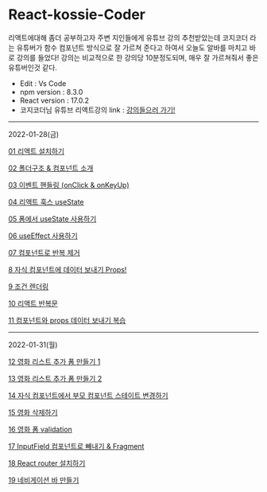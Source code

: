 # React-kossie-Coder
리액트에대해 좀더 공부하고자 주변 지인들에게 유튜브 강의 추천받았는데 코지코더 라는 유튜버가 함수 컴포넌트 방식으로 잘 가르쳐 준다고 하여서 오늘도 알바를 마치고 바로 강의를 들었다! 강의는 비교적으로 한 강의당 10분정도되며, 매우 잘 가르쳐줘서 좋은 유튜버인것 같다.

* Edit : Vs Code
* npm version : 8.3.0
* React version : 17.0.2
* 코지코더님 유튜브 리액트강의 link : [강의들으러 가기!](https://www.youtube.com/watch?v=y4Pd3M1ZIXk&list=PLB7CpjPWqHOuf62H44TMkMIsqfkIzcEcX, "렛츠 고!")
* * *

2022-01-28(금)

[01 리액트 설치하기](https://www.youtube.com/watch?v=y4Pd3M1ZIXk&list=PLB7CpjPWqHOuf62H44TMkMIsqfkIzcEcX&index=1)

[02 폴더구조 & 컴포넌트 소개](https://www.youtube.com/watch?v=AODd4CjE1h8&list=PLB7CpjPWqHOuf62H44TMkMIsqfkIzcEcX&index=2)

[03 이벤트 핸들링 (onClick & onKeyUp)](https://www.youtube.com/watch?v=AJ_yDXBSkdw&list=PLB7CpjPWqHOuf62H44TMkMIsqfkIzcEcX&index=3)

[04 리액트 훅스 useState](https://www.youtube.com/watch?v=GVEP1uIWQuk&list=PLB7CpjPWqHOuf62H44TMkMIsqfkIzcEcX&index=4)

[05 폼에서 useState 사용하기](https://www.youtube.com/watch?v=UFtirvA6NDU&list=PLB7CpjPWqHOuf62H44TMkMIsqfkIzcEcX&index=5)

[06 useEffect 사용하기](https://www.youtube.com/watch?v=pvTuVXlrGUY&list=PLB7CpjPWqHOuf62H44TMkMIsqfkIzcEcX&index=6)

[07 컴포넌트로 반복 제거](https://www.youtube.com/watch?v=CzQonZ-Qo2I&list=PLB7CpjPWqHOuf62H44TMkMIsqfkIzcEcX&index=7)

[8 자식 컴포넌트에 데이터 보내기 Props!](https://www.youtube.com/watch?v=5y0UYsxRjx4&list=PLB7CpjPWqHOuf62H44TMkMIsqfkIzcEcX&index=8)

[9 조건 렌더링](https://www.youtube.com/watch?v=uIisipyyFVg&list=PLB7CpjPWqHOuf62H44TMkMIsqfkIzcEcX&index=9)

[10 리액트 반복문](https://www.youtube.com/watch?v=OWSxLU-qnTg&list=PLB7CpjPWqHOuf62H44TMkMIsqfkIzcEcX&index=10)

[11 컴포넌트와 props 데이터 보내기 복습](https://www.youtube.com/watch?v=lzyXJWg7Tm4&list=PLB7CpjPWqHOuf62H44TMkMIsqfkIzcEcX&index=11)
* * *

2022-01-31(월)

[12 영화 리스트 추가 폼 만들기 1](https://www.youtube.com/watch?v=EJX51eP_fxA&list=PLB7CpjPWqHOuf62H44TMkMIsqfkIzcEcX&index=12)


[13 영화 리스트 추가 폼 만들기 2](https://www.youtube.com/watch?v=Z0Qcx-ZX7pY&list=PLB7CpjPWqHOuf62H44TMkMIsqfkIzcEcX&index=13)


[14 자식 컴포넌트에서 부모 컴포넌트 스테이트 변경하기](https://youtu.be/BhkzLozzhnU)


[15 영화 삭제하기](https://youtu.be/lPyQmmSrNd8)


[16 영화 폼 validation](https://youtu.be/oQpz81PVOzo)


[17 InputField 컴포넌트로 빼내기 & Fragment](https://youtu.be/ye6eTSdjwYQ)


[18 React router 설치하기](https://youtu.be/R41by_OxO-s)


[19 네비게이션 바 만들기](https://youtu.be/tpqUAXITI5c)

